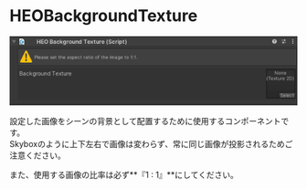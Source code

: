 # HEOBackgroundTexture

![HEOBackgroundTexture](img/HEOBackgroundTexture.jpg)

設定した画像をシーンの背景として配置するために使用するコンポーネントです。<br>
Skyboxのように上下左右で画像は変わらず、常に同じ画像が投影されるためご注意ください。

また、使用する画像の比率は必ず**『1 : 1』**にしてください。